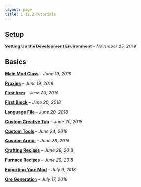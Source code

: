 ```yaml
---
layout: page
title: 1.12.2 Tutorials
---
```


## Setup

[**Setting Up the Development Environment**](/tutorials/1-12-2/2018-11-25-setting-up-the-development-environment/) - _November 25, 2018_

## Basics

[**Main Mod Class**](/tutorials/1-12-2/2018-06-19-main-mod-class) – _June 19, 2018_

[**Proxies**](/tutorials/1-12-2/2018-06-19-proxies) – _June 19, 2018_

[**First Item**](/tutorials/1-12-2/2018-06-20-first-item) – _June 20, 2018_

[**First Block**](/tutorials/1-12-2/2018-06-20-first-block) – _June 20, 2018_

[**Language File**](/tutorials/1-12-2/2018-06-20-language-file) – _June 20, 2018_

[**Custom Creative Tab**](/tutorials/1-12-2/2018-06-20-custom-creative-tab) – _June 20, 2018_

[**Custom Tools**](/tutorials/1-12-2/2018-06-24-custom-tools) – _June 24, 2018_

[**Custom Armor**](/tutorials/1-12-2/2018-06-28-custom-armor) – _June 28, 2018_

[**Crafting Recipes**](/tutorials/1-12-2/2018-06-29-crafting-recipes) – _June 29, 2018_

[**Furnace Recipes**](/tutorials/1-12-2/2018-06-29-furnace-recipes) – _June 29, 2018_

[**Exporting Your Mod**](/tutorials/1-12-2/2018-07-09-exporting-your-mod) – _July 9, 2018_

[**Ore Generation**](/tutorials/1-12-2/2018-07-17-ore-generation) – _July 17, 2018_